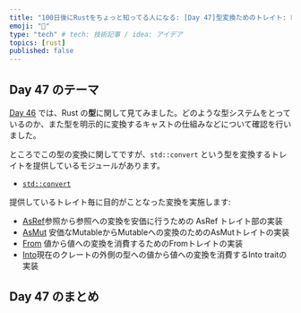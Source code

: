 ```yaml
---
title: "100日後にRustをちょっと知ってる人になる: [Day 47]型変換ためのトレイト: From / Into"
emoji: "🦀"
type: "tech" # tech: 技術記事 / idea: アイデア
topics: [rust]
published: false
---
```

## Day 47 のテーマ

[Day 46](https://zenn.dev/shinyay/articles/hello-rust-day046) では、Rust の**型**に関して見てみました。どのような型システムをとっているのか、また型を明示的に変換するキャストの仕組みなどについて確認を行いました。

ところでこの型の変換に関してですが、`std::convert` という型を変換するトレイトを提供しているモジュールがあります。

- [`std::convert`](https://doc.rust-lang.org/std/convert/index.html)

提供しているトレイト毎に目的がことなった変換を実施します:

- [AsRef](https://doc.rust-lang.org/std/convert/trait.AsRef.html)参照から参照への変換を安価に行うための AsRef トレイト部の実装
- [AsMut](https://doc.rust-lang.org/std/convert/trait.AsMut.html) 安価なMutableからMutableへの変換のためのAsMutトレイトの実装
- [From](https://doc.rust-lang.org/std/convert/trait.From.html)
値から値への変換を消費するためのFromトレイトの実装
- [Into](https://doc.rust-lang.org/std/convert/trait.Into.html)現在のクレートの外側の型への値から値への変換を消費するInto traitの実装


## Day 47 のまとめ
